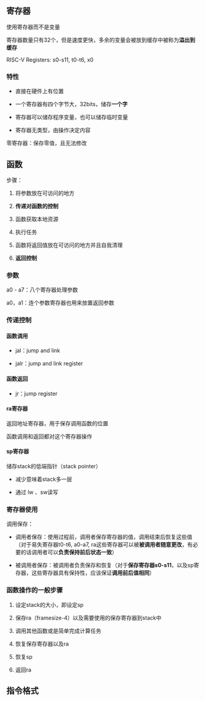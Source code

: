 ## 寄存器

使用寄存器而不是变量

寄存器数量只有32个，但是速度更快，多余的变量会被放到缓存中被称为**溢出到缓存**

RISC-V Registers:  s0-s11, t0-t6, x0

### 特性

* 直接在硬件上有位置

* 一个寄存器有四个字节大，32bits，储存**一个字**

* 寄存器可以储存程序变量，也可以储存临时变量

* 寄存器无类型，由操作决定内容

零寄存器：保存零值，且无法修改

## 函数

步骤：

1. 将参数放在可访问的地方

2. **传递对函数的控制**

3. 函数获取本地资源

4. 执行任务

5. 函数将返回值放在可访问的地方并且自我清理

6. **返回控制**

### 参数

a0 - a7：八个寄存器处理参数

a0，a1：连个参数寄存器也用来放置返回参数

### 传递控制

#### 函数调用

* jal：jump and link

* jalr：jump and link register

#### 函数返回

* jr：jump register

#### ra寄存器

返回地址寄存器，用于保存调用函数的位置

函数调用和返回都对这个寄存器操作

#### sp寄存器

储存stack的低端指针（stack pointer）

* 减少意味着stack多一层

* 通过 lw 、sw读写

### 寄存器使用

调用保存：

* 调用者保存：使用过程前，调用者保存寄存器的值，调用结束后恢复这些值（对于易失寄存器t0-t6, a0-a7, ra这些寄存器可以被**被调用者随意更改**，有必要的话调用者可以**负责保持前后状态一致**）

* 被调用者保存：被调用者负责保存和恢复（对于**保存寄存器s0-s11**，以及sp寄存器，这些寄存器具有保持性，应该保证**调用前后值相同**）

### 函数操作的一般步骤

1. 设定stack的大小，即设定sp

2. 保存ra（framesize-4）以及需要使用的保存寄存器到stack中

3. 调用其他函数或是简单完成计算任务

4. 恢复保存寄存器以及ra

5. 恢复sp

6. 返回ra

## 指令格式
